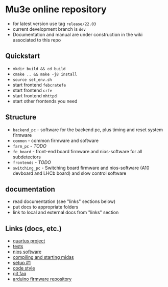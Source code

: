 # Mu3e online repository

- for latest version use tag `release/22.03`
- current development branch is `dev`
- Documentation and manual are under construction in the wiki associated to this repo

## Quickstart

- `mkdir build && cd build`
- `cmake .. && make -j8 install`
- `source set_env.sh`
- start frontend `febcratefe`
- start frontend `crfe`
- start frontend `mhttpd`
- start other frontends you need

## Structure

- `backend_pc` - software for the backend pc, plus timing and reset system firmware
- `common` - common firmware and software
- `farm_pc` - _TODO_
- `fe_board` - front-end board firmware and nios-software for all subdetectors
- `frontends` - _TODO_
- `switching_pc` - Switching board firmware and nios-software (A10 devboard and LHCb board) and slow control software

## documentation

- read documentation (see "links" sections below)
- put docs to appropriate folders
- link to local and external docs from "links" section

## Links (docs, etc.)

- [quartus project](docs/quartus.md)
- [tests](docs/tests.md)
- [nios software](docs/nios.md)
- [compiling and starting midas](docs/midas.md)
- [setup #1](docs/setup1.md)
- [code style](docs/style.md)
- [git faq](docs/git.md)
- [arduino firmware repository](https://github.com/uob-hep-cad/mu3e)
